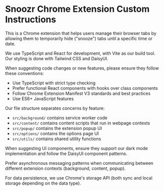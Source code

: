 # Snoozr Chrome Extension Custom Instructions

This is a Chrome extension that helps users manage their browser tabs by allowing them to temporarily hide ("snooze") tabs until a specific time or date.

We use TypeScript and React for development, with Vite as our build tool. Our styling is done with Tailwind CSS and DaisyUI.

When suggesting code changes or new features, please ensure they follow these conventions:

- Use TypeScript with strict type checking
- Prefer functional React components with hooks over class components
- Follow Chrome Extension Manifest V3 standards and best practices
- Use ES6+ JavaScript features

Our file structure separates concerns by feature:

- `src/background/` contains service worker code
- `src/content/` contains content scripts that run in webpage contexts
- `src/popup/` contains the extension popup UI
- `src/options/` contains the options page UI
- `src/utils/` contains shared utility functions

When suggesting UI components, ensure they support our dark mode implementation and follow the DaisyUI component patterns.

Prefer asynchronous messaging patterns when communicating between different extension contexts (background, content, popup).

For data persistence, we use Chrome's storage API (both sync and local storage depending on the data type).
